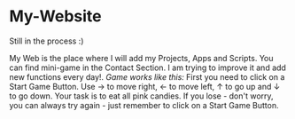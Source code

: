 # My-Website
Still in the process :)

My Web is the place where I will add my Projects, Apps and Scripts. You can find mini-game in the Contact Section. I am trying to improve it and add new functions every day!.
*Game works like this:* 
First you need to click on a Start Game Button. 
Use -> to move right, <- to move left, ↑ to go up and ↓ to go down. Your task is to eat all pink candies. If you lose - don't worry, you can always try again - just remember to click on a Start Game Button.
